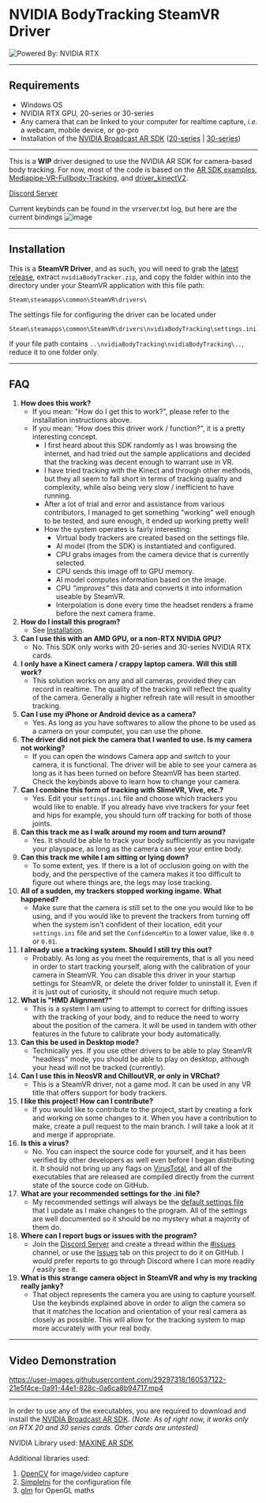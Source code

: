 # NVIDIA BodyTracking SteamVR Driver

![Powered By: NVIDIA RTX](https://user-images.githubusercontent.com/29297318/159997280-2131e876-42bd-4c8b-9472-7c88c6c7ba60.png)

----

## Requirements

* Windows OS
* NVIDIA RTX GPU, 20-series or 30-series
* Any camera that can be linked to your computer for realtime capture, *i.e.* a webcam, mobile device, or go-pro
* Installation of the [NVIDIA Broadcast AR SDK](https://www.nvidia.com/en-us/geforce/broadcasting/broadcast-sdk/resources/) ([20-series](https://international.download.nvidia.com/Windows/broadcast/sdk/v0.7.6/nvidia_ar_sdk_installer_turing.exe) | [30-series](https://international.download.nvidia.com/Windows/broadcast/sdk/0.7.6/nvidia_ar_sdk_installer_ampere.exe))

---

This is a **WIP** driver designed to use the NVIDIA AR SDK for camera-based body tracking.
For now, most of the code is based on the [AR SDK examples](https://github.com/NVIDIA/MAXINE-AR-SDK), [Mediapipe-VR-Fullbody-Tracking](https://github.com/ju1ce/Mediapipe-VR-Fullbody-Tracking), and [driver_kinectV2](https://github.com/SDraw/driver_kinectV2/blob/master/driver_kinectV2).

[Discord Server](https://discord.gg/XjkyuwRW6Z)


Current keybinds can be found in the vrserver.txt log, but here are the current bindings
![image](https://user-images.githubusercontent.com/29297318/160949112-6ada034d-ef79-4208-ae32-474c637a7785.png)

----

## Installation

This is a **SteamVR Driver**, and as such, you will need to grab the [latest release](https://github.com/Wunder-Wulfe/NVIDIA-BodyTracking/releases/latest), extract ``nvidiaBodyTracker.zip``, and copy the folder within into the directory under your SteamVR application with this file path: 

``Steam\steamapps\common\SteamVR\drivers\``


The settings file for configuring the driver can be located under 

``Steam\steamapps\common\SteamVR\drivers\nvidiaBodyTracking\settings.ini``

If your file path contains ``..\nvidiaBodyTracking\nvidiaBodyTracking\..``, reduce it to one folder only.

----

## FAQ

1. **How does this work?**
    * If you mean: "How do I get this to work?", please refer to the installation instructions above.
    * If you mean: "How does this driver work / function?", it is a pretty interesting concept.
        * I first heard about this SDK randomly as I was browsing the internet, and had tried out the sample applications and decided that the tracking was decent enough to warrant use in VR.
        * I have tried tracking with the Kinect and through other methods, but they all seem to fall short in terms of tracking quality and complexity, while also being very slow / inefficient to have running.
        * After a lot of trial and error and assistance from various contributors, I managed to get something "working" well enough to be tested, and sure enough, it ended up working pretty well!
        * How the system operates is fairly interesting:
            * Virtual body trackers are created based on the settings file.
            * AI model (from the SDK) is instantiated and configured.
            * CPU grabs images from the camera device that is currently selected.
            * CPU sends this image off to GPU memory.
            * AI model computes information based on the image.
            * CPU *"improves"* this data and converts it into information useable by SteamVR.
            * Interpolation is done every time the headset renders a frame before the next camera frame.
2. **How do I install this program?**
    * See [Installation](#installation).
3. **Can I use this with an AMD GPU, or a non-RTX NVIDIA GPU?**
    * No. This SDK only works with 20-series and 30-series NVIDIA RTX cards.
4. **I only have a Kinect camera / crappy laptop camera. Will this still work?**
    * This solution works on any and all cameras, provided they can record in realtime. The quality of the tracking will reflect the quality of the camera. Generally a higher refresh rate will result in smoother tracking.
5. **Can I use my iPhone or Android device as a camera?**
    * Yes. As long as you have softwares to allow the phone to be used as a camera on your computer, you can use the phone.
6. **The driver did not pick the camera that I wanted to use. Is my camera not working?**
    * If you can open the windows Camera app and switch to your camera, it is functional. The driver will be able to see your camera as long as it has been turned on before SteamVR has been started. Check the keybinds above to learn how to change your camera.
7. **Can I combine this form of tracking with SlimeVR, Vive, etc.?**
    * Yes. Edit your ``settings.ini`` file and choose which trackers you would like to enable. If you already have vive trackers for your feet and hips for example, you should turn off tracking for both of those joints.
8. **Can this track me as I walk around my room and turn around?**
    * Yes. It should be able to track your body sufficiently as you navigate your playspace, as long as the camera can see your entire body.
9. **Can this track me while I am sitting or lying down?**
    * To some extent, yes. If there is a lot of occlusion going on with the body, and the perspective of the camera makes it too difficult to figure out where things are, the legs may lose tracking.
10. **All of a sudden, my trackers stopped working ingame. What happened?**
    * Make sure that the camera is still set to the one you would like to be using, and if you would like to prevent the trackers from turning off when the system isn't confident of their location, edit your ``settings.ini`` file and set the ``ConfidenceMin`` to a lower value, like `0.0` or `0.01`.
11. **I already use a tracking system. Should I still try this out?**
    * Probably. As long as you meet the requirements, that is all you need in order to start tracking yourself, along with the calibration of your camera in SteamVR. You can disable this driver in your startup settings for SteamVR, or delete the driver folder to uninstall it. Even if it is just out of curiosity, it should not require much setup.
12. **What is "HMD Alignment?"**
    * This is a system I am using to attempt to correct for drifting issues with the tracking of your body, and to reduce the need to worry about the position of the camera. It will be used in tandem with other features in the future to calibrate your body automatically.
13. **Can this be used in Desktop mode?**
    * Technically yes. If you use other drivers to be able to play SteamVR "headless" mode, you should be able to play on desktop, although your head will not be tracked (currently).
14. **Can I use this in NeosVR and ChilloutVR, or only in VRChat?**
    * This is a SteamVR driver, not a game mod. It can be used in any VR title that offers support for body trackers.
15. **I like this project! How can I contribute?**
    * If you would like to contribute to the project, start by creating a fork and working on some changes to it. When you have a contribution to make, create a pull request to the main branch. I will take a look at it and merge if appropriate.
16. **Is this a virus?**
    * No. You can inspect the source code for yourself, and it has been verified by other developers as well even before I began distributing it. It should not bring up any flags on [VirusTotal](https://www.virustotal.com/gui/file/7027b3a6f529d57dad192fc274225daea5120793310425abc23ec2e847545a8a?nocache=1), and all of the executables that are released are compiled directly from the current state of the source code on GitHub.
17. **What are your recommended settings for the .ini file?**
    * My recommended settings will always be the [default settings file](https://github.com/Wunder-Wulfe/NVIDIA-BodyTracking/blob/main/settings.ini) that I update as I make changes to the program. All of the settings are well documented so it should be no mystery what a majority of them do.
18. **Where can I report bugs or issues with the program?**
    * Join the [Discord Server](https://discord.gg/XjkyuwRW6Z) and create a thread within the [#issues](https://discord.com/channels/956633023011520593/956910830627213402) channel, or use the [Issues](https://github.com/Wunder-Wulfe/NVIDIA-BodyTracking/issues) tab on this project to do it on GitHub. I would prefer reports to go through Discord where I can more readily / easily see it.
19. **What is this strange camera object in SteamVR and why is my tracking really janky?**
    * That object represents the camera you are using to capture yourself. Use the keybinds explained above in order to align the camera so that it matches the location and orientation of your real camera as closely as possible. This will allow for the tracking system to map more accurately with your real body.

----

## Video Demonstration

https://user-images.githubusercontent.com/29297318/160537122-21e5f4ce-0a91-44e1-828c-0a6ca8b94717.mp4

----

In order to use any of the executables, you are required to download and install the [NVIDIA Broadcast AR SDK](https://www.nvidia.com/en-us/geforce/broadcasting/broadcast-sdk/resources/).
*(Note: As of right now, it works only on RTX 20 and 30 series cards. Other cards are untested)*

NVIDIA Library used: [MAXINE AR SDK](https://github.com/NVIDIA/MAXINE-AR-SDK)

Additional libraries used:

1. [OpenCV](https://github.com/opencv/opencv) for image/video capture
2. [SimpleIni](https://github.com/brofield/simpleini) for the configuration file
3. [glm](https://github.com/g-truc/glm) for OpenGL maths
